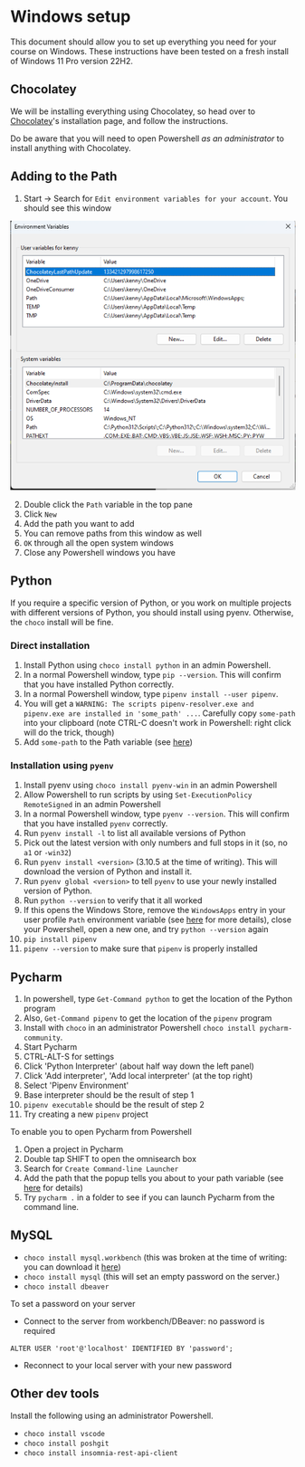 # Windows setup

This document should allow you to set up everything you need for your course on Windows. These instructions have been tested on a fresh install of Windows 11 Pro version 22H2.

## Chocolatey

We will be installing everything using Chocolatey, so head over to [Chocolatey](https://chocolatey.org/install)'s installation page, and follow the instructions.

Do be aware that you will need to open Powershell *as an administrator* to install anything with Chocolatey.

## Adding to the Path

1. Start -> Search for `Edit environment variables for your account`. You should see this window

![Environment variables window](./img/windows.setup.environment.variables.png)

2. Double click the `Path` variable in the top pane
3. Click `New`
4. Add the path you want to add
5. You can remove paths from this window as well
6. `OK` through all the open system windows
7. Close any Powershell windows you have

## Python

If you require a specific version of Python, or you work on multiple projects with different versions of Python, you should install using pyenv. Otherwise, the `choco` install will be fine.

### Direct installation

1. Install Python using `choco install python` in an admin Powershell.
2. In a normal Powershell window, type `pip --version`. This will confirm that you have installed Python correctly.
3. In a normal Powershell window, type `pipenv install --user pipenv`.
4. You will get a `WARNING: The scripts pipenv-resolver.exe and pipenv.exe are installed in 'some_path' ...`. Carefully copy `some-path` into your clipboard (note CTRL-C doesn't work in Powershell: right click will do the trick, though)
5. Add `some-path` to the Path variable (see [here](#adding-to-the-path))

### Installation using `pyenv`

1. Install pyenv using `choco install pyenv-win` in an admin Powershell
2. Allow Powershell to run scripts by using `Set-ExecutionPolicy RemoteSigned` in an admin Powershell
3. In a normal Powershell window, type `pyenv --version`. This will confirm that you have installed `pyenv` correctly.
4. Run `pyenv install -l` to list all available versions of Python
5. Pick out the latest version with only numbers and full stops in it (so, no `a1` or `-win32`)
6. Run `pyenv install <version>` (3.10.5 at the time of writing). This will download the version of Python and install it.
7. Run `pyenv global <version>` to tell `pyenv` to use your newly installed version of Python.
8. Run `python --version` to verify that it all worked
9. If this opens the Windows Store, remove the `WindowsApps` entry in your user profile `Path` environment variable (see [here](#adding-to-the-path) for more details), close your Powershell, open a new one, and try `python --version` again
10. `pip install pipenv`
11. `pipenv --version` to make sure that `pipenv` is properly installed

## Pycharm

1. In powershell, type `Get-Command python` to get the location of the Python program
2. Also, `Get-Command pipenv` to get the location of the `pipenv` program
3. Install with `choco` in an administrator Powershell `choco install pycharm-community`.
4. Start Pycharm
5. CTRL-ALT-S for settings
6. Click 'Python Interpreter' (about half way down the left panel)
7. Click 'Add interpreter', 'Add local interpreter' (at the top right)
8. Select 'Pipenv Environment'
9. Base interpreter should be the result of step 1
10. `pipenv executable` should be the result of step 2
11. Try creating a new `pipenv` project

To enable you to open Pycharm from Powershell

1. Open a project in Pycharm
2. Double tap SHIFT to open the omnisearch box
3. Search for `Create Command-line Launcher`
4. Add the path that the popup tells you about to your path variable (see [here](#adding-to-the-path) for details)
5. Try `pycharm .` in a folder to see if you can launch Pycharm from the command line.

## MySQL

* `choco install mysql.workbench` (this was broken at the time of writing: you can download it [here](https://dev.mysql.com/downloads/workbench/))
* `choco install mysql` (this will set an empty password on the server.)
* `choco install dbeaver`

To set a password on your server
* Connect to the server from workbench/DBeaver: no password is required
```
ALTER USER 'root'@'localhost' IDENTIFIED BY 'password';
```
* Reconnect to your local server with your new password

## Other dev tools

Install the following using an administrator Powershell.

* `choco install vscode`
* `choco install poshgit`
* `choco install insomnia-rest-api-client`
